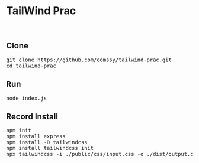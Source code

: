 # TailWind Prac 
<br>

## Clone 
<pre>
git clone https://github.com/eomssy/tailwind-prac.git
cd tailwind-prac
</pre>

## Run
<pre>
node index.js
</pre>

## Record Install 
<pre>
npm init 
npm install express 
npm install -D tailwindcss
npm install tailwindcss init
npx tailwindcss -i ./public/css/input.css -o ./dist/output.css --watch 
</pre>


